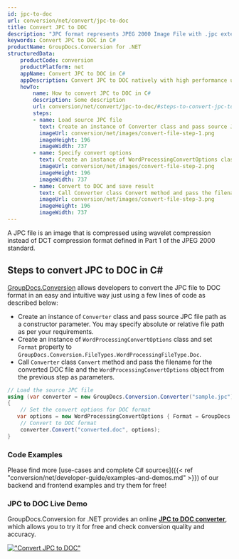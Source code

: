 ```yaml
---
id: jpc-to-doc
url: conversion/net/convert/jpc-to-doc
title: Convert JPC to DOC
description: "JPC format represents JPEG 2000 Image File with .jpc extension. Learn how to convert JPC to DOC file programmatically in C# language using GroupDocs.Conversion for .NET library."
keywords: Convert JPC to DOC in C#
productName: GroupDocs.Conversion for .NET
structuredData:
    productCode: conversion
    productPlatform: net
    appName: Convert JPC to DOC in C#
    appDescription: Convert JPC to DOC natively with high performance using C# language and server side GroupDocs.Conversion for .NET APIs, without the use of any software like Microsoft or Open Office.
    howTo:
        name: How to convert JPC to DOC in C# 
        description: Some description
        url: conversion/net/convert/jpc-to-doc/#steps-to-convert-jpc-to-doc-in-c
        steps:
        - name: Load source JPC file 
          text: Create an instance of Converter class and pass source JPC file path as a constructor parameter. You may specify absolute or relative file path as per your requirements. 
          imageUrl: conversion/net/images/convert-file-step-1.png
          imageHeight: 196
          imageWidth: 737
        - name: Specify convert options 
          text: Create an instance of WordProcessingConvertOptions class.
          imageUrl: conversion/net/images/convert-file-step-2.png
          imageHeight: 196
          imageWidth: 737
        - name: Convert to DOC and save result 
          text: Call Converter class Convert method and pass the filename for the converted HTML file and the WordProcessingConvertOptions object from the previous step as parameters.
          imageUrl: conversion/net/images/convert-file-step-3.png
          imageHeight: 196
          imageWidth: 737
---
```


A JPC file is an image that is compressed using wavelet compression instead of DCT compression format defined in Part 1 of the JPEG 2000 standard.

## Steps to convert JPC to DOC in C#

[GroupDocs.Conversion](https://products.groupdocs.com/conversion/net) allows developers to convert the JPC file to DOC format in an easy and intuitive way just using a few lines of code as described below:

* Create an instance of `Converter` class and pass source JPC file path as a constructor parameter. You may specify absolute or relative file path as per your requirements. 
* Create an instance of `WordProcessingConvertOptions` class and set `Format` property to `GroupDocs.Conversion.FileTypes.WordProcessingFileType.Doc`.
* Call `Converter` class `Convert` method and pass the filename for the converted DOC file and the `WordProcessingConvertOptions` object from the previous step as parameters.

```csharp
// Load the source JPC file
using (var converter = new GroupDocs.Conversion.Converter("sample.jpc"))
{
    // Set the convert options for DOC format
   var options = new WordProcessingConvertOptions { Format = GroupDocs.Conversion.FileTypes.WordProcessingFileType.Doc };
    // Convert to DOC format
    converter.Convert("converted.doc", options);
}
```

### Code Examples

Please find more [use-cases and complete C# sources]({{< ref "conversion/net/developer-guide/examples-and-demos.md" >}}) of our backend and frontend examples and try them for free!

### JPC to DOC Live Demo

GroupDocs.Conversion for .NET provides an online [**JPC to DOC converter**](https://products.groupdocs.app/conversion/jpc-to-doc), which allows you to try it for free and check conversion quality and accuracy.

[!["Convert JPC to DOC"](conversion/net/images/convert-to-doc/convert-jpc-to-doc.png)](https://products.groupdocs.app/conversion/jpc-to-doc)